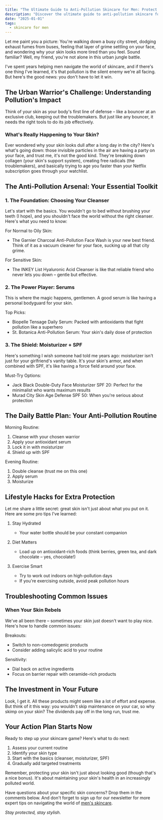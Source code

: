 ```yaml
---
title: "The Ultimate Guide to Anti-Pollution Skincare for Men: Protect Your Skin in Style"
description: "Discover the ultimate guide to anti-pollution skincare for men. Learn expert tips, product recommendations, and daily routines to protect your skin from urban environmental damage while maintaining your style."
date: "2025-01-01"
tags:
  - skincare for men
---
```


Let me paint you a picture: You're walking down a busy city street, dodging exhaust fumes from buses, feeling that layer of grime settling on your face, and wondering why your skin looks more tired than you feel. Sound familiar? Well, my friend, you're not alone in this urban jungle battle.

I've spent years helping men navigate the world of skincare, and if there's one thing I've learned, it's that pollution is the silent enemy we're all facing. But here's the good news: you don't have to let it win.

## The Urban Warrior's Challenge: Understanding Pollution's Impact

Think of your skin as your body's first line of defense – like a bouncer at an exclusive club, keeping out the troublemakers. But just like any bouncer, it needs the right tools to do its job effectively.

### What's Really Happening to Your Skin?

Ever wondered why your skin looks dull after a long day in the city? Here's what's going down: those invisible particles in the air are having a party on your face, and trust me, it's not the good kind. They're breaking down collagen (your skin's support system), creating free radicals (the troublemakers), and basically trying to age you faster than your Netflix subscription goes through your watchlist.

<!--[Insert infographic showing pollution particles and their effects on skin]-->

## The Anti-Pollution Arsenal: Your Essential Toolkit

### 1. The Foundation: Choosing Your Cleanser

Let's start with the basics. You wouldn't go to bed without brushing your teeth (I hope), and you shouldn't face the world without the right cleanser. Here's what you need to know:

For Normal to Oily Skin:
- The Garnier Charcoal Anti-Pollution Face Wash is your new best friend. Think of it as a vacuum cleaner for your face, sucking up all that city grime.

For Sensitive Skin:
- The INKEY List Hyaluronic Acid Cleanser is like that reliable friend who never lets you down – gentle but effective.

### 2. The Power Player: Serums

This is where the magic happens, gentlemen. A good serum is like having a personal bodyguard for your skin.

Top Picks:
- Biopelle Tensage Daily Serum: Packed with antioxidants that fight pollution like a superhero
- St. Botanica Anti-Pollution Serum: Your skin's daily dose of protection

### 3. The Shield: Moisturizer + SPF

Here's something I wish someone had told me years ago: moisturizer isn't just for your girlfriend's vanity table. It's your skin's armor, and when combined with SPF, it's like having a force field around your face.

Must-Try Options:
- Jack Black Double-Duty Face Moisturizer SPF 20: Perfect for the minimalist who wants maximum results
- Murad City Skin Age Defense SPF 50: When you're serious about protection

## The Daily Battle Plan: Your Anti-Pollution Routine

Morning Routine:
1. Cleanse with your chosen warrior
2. Apply your antioxidant serum
3. Lock it in with moisturizer
4. Shield up with SPF

Evening Routine:
1. Double cleanse (trust me on this one)
2. Apply serum
3. Moisturize

<!--[Insert routine infographic]-->

## Lifestyle Hacks for Extra Protection

Let me share a little secret: great skin isn't just about what you put on it. Here are some pro tips I've learned:

1. Stay Hydrated
   - Your water bottle should be your constant companion

2. Diet Matters
   - Load up on antioxidant-rich foods (think berries, green tea, and dark chocolate – yes, chocolate!)

3. Exercise Smart
   - Try to work out indoors on high-pollution days
   - If you're exercising outside, avoid peak pollution hours

## Troubleshooting Common Issues

### When Your Skin Rebels

We've all been there – sometimes your skin just doesn't want to play nice. Here's how to handle common issues:

Breakouts:
- Switch to non-comedogenic products
- Consider adding salicylic acid to your routine

Sensitivity:
- Dial back on active ingredients
- Focus on barrier repair with ceramide-rich products

## The Investment in Your Future

Look, I get it. All these products might seem like a lot of effort and expense. But think of it this way: you wouldn't skip maintenance on your car, so why skimp on your skin? The dividends pay off in the long run, trust me.

## Your Action Plan Starts Now

Ready to step up your skincare game? Here's what to do next:

1. Assess your current routine
2. Identify your skin type
3. Start with the basics (cleanser, moisturizer, SPF)
4. Gradually add targeted treatments

Remember, protecting your skin isn't just about looking good (though that's a nice bonus). It's about maintaining your skin's health in an increasingly polluted world.

Have questions about your specific skin concerns? Drop them in the comments below. And don't forget to sign up for our newsletter for more expert tips on navigating the world of [men's skincare](blog/skincare-for-men).

*Stay protected, stay stylish.*